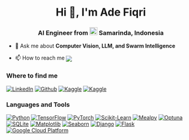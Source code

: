 <h1 align="center">Hi 👋, I'm Ade Fiqri</h1>
<h3 align="center">AI Engineer from <img src="https://flagcdn.com/id.svg" alt="Indonesia" width="21"/> <b>Samarinda, Indonesia</b></h3>

- 💬 Ask me about **Computer Vision, LLM, and Swarm Intelligence**

- 📫 How to reach me <a href="mailto:adefiqri5@gmail.com"><img src="https://img.shields.io/badge/Gmail-adefiqri5-grey?style=flat-square&labelColor=EA4335&logo=gmail&logoColor=white" align="center"/></a>

<h3 align="left">Where to find me</h3>
<p>
  <a href="https://www.linkedin.com/in/ade-fiqri-80620014b" target="_blank"><img alt="LinkedIn" src="https://img.shields.io/badge/linkedin-%230077B5.svg?&style=for-the-badge&logo=linkedin&logoColor=white"/></a>
  <a href="https://github.com/adefiqri12" target="_blank"><img alt="Github" src="https://img.shields.io/badge/GitHub-%2312100E.svg?&style=for-the-badge&logo=Github&logoColor=white"/></a>
  <a href="https://www.kaggle.com/adefiqri12" target="_blank"><img alt="Kaggle" src="https://img.shields.io/badge/Kaggle-20BEFF?style=for-the-badge&logo=kaggle&logoColor=white"/></a>
  <a href="https://scholar.google.com/citations?user=dPpY9jcAAAAJ&hl" target="_blank"><img alt="Kaggle" src="https://img.shields.io/badge/Google&ensp;Scholar-4285F4?style=for-the-badge&logo=googlescholar&logoColor=white"/></a>
</p>

<h3 align="left">Languages and Tools</h3>
<p>
  <a href="https://www.python.org/" target="_blank"><img src="https://img.shields.io/badge/Python-3776AB?style=for-the-badge&logo=python&logoColor=white" alt="Python"></a>
  <a href="https://www.tensorflow.org/" target="_blank"><img src="https://img.shields.io/badge/TensorFlow-FF6F00?style=for-the-badge&logo=tensorflow&logoColor=white" alt="TensorFlow"></a>
  <a href="https://pytorch.org/" target="_blank"><img src="https://img.shields.io/badge/PyTorch-EE4C2C?style=for-the-badge&logo=pytorch&logoColor=white" alt="PyTorch"></a>
  <a href="https://scikit-learn.org/" target="_blank"><img src="https://img.shields.io/badge/scikit--learn-F7931E?style=for-the-badge&logo=scikit-learn&logoColor=white" alt="Scikit-Learn"></a>
  <a href="https://mealpy.readthedocs.io/" target="_blank"><img src="https://img.shields.io/badge/Mealpy-3776AB?style=for-the-badge&logo=python&logoColor=white" alt="Mealpy"></a>
  <a href="https://optuna.org/" target="_blank"><img src="https://img.shields.io/badge/Optuna-2783AF?style=for-the-badge&logo=python&logoColor=white" alt="Optuna"></a>
  <a href="https://www.sqlite.org/" target="_blank"><img src="https://img.shields.io/badge/SQLite-003B57?style=for-the-badge&logo=sqlite&logoColor=white" alt="SQLite"></a>
  <a href="https://matplotlib.org/" target="_blank"><img src="https://img.shields.io/badge/Matplotlib-65BAEA?style=for-the-badge&logo=python&logoColor=white" alt="Matplotlib"></a>
  <a href="https://seaborn.pydata.org/" target="_blank"><img src="https://img.shields.io/badge/Seaborn-444876?style=for-the-badge&logo=python&logoColor=white" alt="Seaborn"></a>
  <a href="https://www.djangoproject.com/" target="_blank"><img src="https://img.shields.io/badge/Django-092E20?style=for-the-badge&logo=django&logoColor=white" alt="Django"></a>
  <a href="https://flask.palletsprojects.com/" target="_blank"><img src="https://img.shields.io/badge/Flask-000000?style=for-the-badge&logo=flask&logoColor=white" alt="Flask"></a>
  <a href="https://cloud.google.com/" target="_blank"><img src="https://img.shields.io/badge/Google%20Cloud-4285F4?style=for-the-badge&logo=google-cloud&logoColor=white" alt="Google Cloud Platform"></a>
<p>
